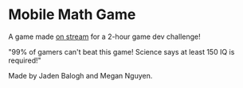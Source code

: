 # Mobile Math Game
A game made [on stream](https://www.twitch.tv/videos/1495938614) for a 2-hour game dev challenge!

"99% of gamers can't beat this game! Science says at least 150 IQ is required!"

Made by Jaden Balogh and Megan Nguyen.
